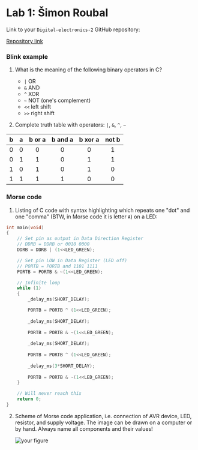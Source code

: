 # Lab 1: Šimon Roubal

Link to your `Digital-electronics-2` GitHub repository:

   [Repository link](https://github.com/Simon-Roubal/Digital-electronics-2/tree/main/Lab%2001)


### Blink example

1. What is the meaning of the following binary operators in C?
   * `|`    OR
   * `&`    AND
   * `^`    XOR
   * `~`    NOT (one's complement)
   * `<<`   left shift
   * `>>`   right shift

2. Complete truth table with operators: `|`, `&`, `^`, `~`

| **b** | **a** |**b or a** | **b and a** | **b xor a** | **not b** |
| :-: | :-: | :-: | :-: | :-: | :-: |
| 0 | 0 | 0 | 0 | 0 | 1 |
| 0 | 1 | 1 | 0 | 1 | 1 |
| 1 | 0 | 1 | 0 | 1 | 0 |
| 1 | 1 | 1 | 1 | 0 | 0 |


### Morse code

1. Listing of C code with syntax highlighting which repeats one "dot" and one "comma" (BTW, in Morse code it is letter `A`) on a LED:

```c
int main(void)
{
    // Set pin as output in Data Direction Register
    // DDRB = DDRB or 0010 0000
    DDRB = DDRB | (1<<LED_GREEN);

    // Set pin LOW in Data Register (LED off)
    // PORTB = PORTB and 1101 1111
    PORTB = PORTB & ~(1<<LED_GREEN);

    // Infinite loop
    while (1)
    {
        _delay_ms(SHORT_DELAY);

        PORTB = PORTB ^ (1<<LED_GREEN);
      	
        _delay_ms(SHORT_DELAY);
      
        PORTB = PORTB & ~(1<<LED_GREEN);
      
        _delay_ms(SHORT_DELAY);
      
        PORTB = PORTB ^ (1<<LED_GREEN);
      
        _delay_ms(3*SHORT_DELAY);
      
     	PORTB = PORTB & ~(1<<LED_GREEN);
    }

    // Will never reach this
    return 0;
}
```


2. Scheme of Morse code application, i.e. connection of AVR device, LED, resistor, and supply voltage. The image can be drawn on a computer or by hand. Always name all components and their values!

   ![your figure]()
